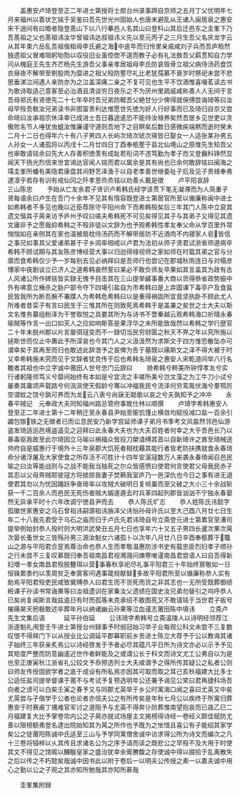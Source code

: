 <!-- { "loadSidebar": true } -->
　　盖惠安卢琦登至正二年进士第授将士郎台州录事蹄自京师之五月丁父忧明年七月来福州以善状乞铭于吴鉴曰吾先世光州固始人也唐末避乱从王诸入闽居泉之惠安宋干逍间有曰曕者隐登髙山下以八行摹邑人名其山曰登科山其后迁邑东之圭峯下乃吾髙祖之父也髙祖讳汝华曾祖讳达叔祖讳义先以至元丙子之三月生吾父名庆龙字云从其年束六岳乱吾祖偕柤母李氏避之海中逾年而归怜里亲戚咸刘子兵而吾庐栢然独遗祖父冒难阻躬劬勚以収役旧业虽倥偬不遑而教子必有礼法敖吾父羁贯知自力学问从槐庭王先生齐芒杨先生游吾父事亲孝居祖母李氏防哀毁骨立祖父病侍汤药食饮衣昼夜不解带至剔股肉为糜进之祖父殁防塟尽礼比老犹孺慕不衰岁时祭祀未尝不悲思垂涕泣间遇人亲防亦为之泣盖深痛二亲之不复可见也生平不饮酒惟喜啜茗读古书为歌诗取适己意客至必治酒且清谈穷日夜乐之不为厌州里疏戚咸称善人人无间于言吾母郑氏有贤徳先二十七年卒时吾兄弟防穉吾父絶甘分少俾得就保傅尝诲琦等曰汝母早殁吾敎汝兄弟读书非图富贵利达惟愿世先徳为好人行好事而已及琦归自京又尝命琦曰汝承祖宗休泽幸已成进士吾日暮途逺恐不能待汝禄养矣然吾居乡见世吏以贪傲败名节人唾犹虫蛆汝惟廉谨守道则吾地下之目瞑矣后数日感微疾端黙而逝时癸未二月十二日也得年六十有八子男四人长屿次琦次琥次瑛皆已娶女一人适张某孙男五人孙女一人诸孤将以丙戌十二月廿四日丁酉奉柩塟于县北仙境山之原惟先生知吾父也审敢请铭余曰先大人存善积徳羡有成趾若衔词不违笃勤为孝子而又登巍科铮然显闻天下扬光烈信来世宜谒达官闻人铭而君以属余是其有尚也已余何敢辞铭曰闽海之壖圭峯所蟠有美隐君康盘其间野艺泽渔于以自老孝善世继委祉子后及见子贵禄奉弗逮凛乎若存有训有戒仙冈之阡孝思烝烝铭以劝善乆戴是徴
　　卢平阳哀辞　　　　　　　三山陈忠
　　予始从亡友余君子贤识卢希韩氏经学该贯下笔无凝滞而为人简重子贤每语余曰卢生在吾门十余年不见其有惰容既登进士第居官所至以循廉称闽中进士如希韩者不多见也晚以近臣荐除守平阳州命下而希韩殁矣后三年其门人陈中立裒其遗文偕其子昺来访予庐州予叹曰嗟夫希韩死不可见矣得见其子与其弟子又得见其遗文庸非予之愿哉抑希韩之不殁非徒以文辞为也予观希韩性孝友奉父命从学百里外常惴惴如在亲侧其在家也温被扇枕侍汤药而不解带居防不近酒肉不内寝家人皂皆信之事兄如事其父爱诸弟甚于子乡闾率相戒以卢君为法初从师子贤君试浙省师道病卒希韩不顾试期与其友陈彦博经营大事以归迨得禄视师之家如师在时载其弟之官与分廪而食希韩仅少予一岁每别去见必纳拜曰是吾师行也尝记在郡城秋雨连日与对榻彦慱家中夜剧谈立已济人之道希韩奋然誓曰某必不敢负师友卒果如其言盖其为政有古人风诸公所作碑铭皆实録无愧予目击其在三山提举鹾事番大商以货得叅省政势振中外有咈意立棰杀之胁户部令夺下四塲引盐自为市希韩曰是上弃国课下毒亭户及食盐民皆我所为断吾腕不署牒人为希韩危希韩曰以是重得祸固所宜竟坚执卧不顾此尤人所难者昔栾子有言曰民生于三惟其所在则致死焉希韩于是盖兼之矣世之士大夫以斯文名惟务纂组粉泽为干誉取悦之具要其所为与诗书不啻秦越云观希韩海口祈晴永春喻贼等作言一出口如天人之应如响斯答是果浮华之末所能致哉然以希韩之学行歴官二十年未脱州郡以片言屡弭冦变而不一録切当民穷财匮之秋天不畀之年以究所施以拯斯世而仅止中夀此予所深哀也今其门人之义汲汲然为求斯文于四方惟恐散坠亦可谓幸矣于其再至而归也敢述此辞泄予之哀俾为告于墓既以痛斯文之泽不得大被于时又幸希韩施未究而见于文辞者犹克传于后也希韩名琦泉之惠安人宋乾道间举八行名瞻者其祖也中立字诚中莆田人世号忠门云辞曰
　　猗希韩兮粹美所钟惇孝友兮实行诸躬隆师笃义兮靡间始终有本如是兮宜流之丰嗟所美兮岂文藻之为工牛刀小试兮屡奏其庸颂声载路兮何沨沨使天假龄兮骞以冲福我民兮流泽何穷鸾鳯伏海兮羣鹗厉空谓蚊之饶兮孰可养而为龙云八表兮尚寐无聪歌以哀之兮夫孰知予之冲冲
　　永春平贼记　元奉政大夫同知福州路总管府事致仕林以顺撰
　　卢琦字希韩惠安人登至正二年进士第十二年稍迁至永春县尹始至赈饥馑止横敛均赋役减口盐一百余引蠲包银铁之无徴者已而讼息民安乃新学宫延师课子弟月书季考文风翕然邻邑仙游盗发琦适巡邑境盗遥见之迎拜曰此永春大夫也为大夫百姓者何幸之大乎吾邑长乃以暴毒驱我故至此尔琦因立马喻以祸福众皆投刀槊请缚其首以自新琦许之酋至琦械送帅府自是威惠行于境外十三年泉郡大饥死者相枕藉其能行者皆老防扶携就食永春琦命分诸浮屠及大家使食之所存活不可胜计十四年安溪冦数万人来袭永春琦闻召邑民喻之曰汝等能战则与之战不能我当独死之尔众皆感愤曰使君何言使君父母我民赤子其忍以父母畀贼耶彼冦方将掳掠我妻子焚爇我室庐乃一邑深仇也今日之事有进无退使君其勿以为忧因踊跃争奋琦率以攻贼大破明日复倾巢而至又破之大小三十余战斩获一千二百余人而邑民无死伤者贼大衂遂遁去时兵革四起列郡皆汹汹不宁独永春晏然无异承平时十六年改调宁徳县尹而去
　　恭人陈氏圹志
　　恭人姓陈氏讳懿字孤徽世家惠安之乌石曾祖讳嗣源祖讳旃泽父讳怡孙母许氏以至大己酉八月廿七日生年二十八我先君受于乌石之庙而归于卢氏先君讳琦自号立斋登元进士第累官至漕司提举例始封恭人殁时则大明洪武癸丑五月七日也享年六十又五子男四长暹次果次昺次晏长蚤世女三皆殇孙男三源汝魁女六诸孤卜以次年八月廿八日辛酉奉柩葬于鼈山之源与平阳君合窆焉尊治命也恭人生而孝敬温惠防涉书史有载忠臣烈妇孝子顺孙之行未尝不三复叹慕既归奉吾祖南昌君视滫瀡问燠寒唯谨南昌君尝语人曰自吾得新妇増一孝女南昌君殁脱簪珥以营事春秋享祀尽礼事平阳君三十年始终賔敬如一日恒铢累黍约以羡周贫乏奉賔客间遇事箴规献替多故平阳君所至以循廉称恭人实有助焉平阳君殁吏民咸致奠赙恭人曰君生而不货死而货之非其志也一无所受既葬御绩絍课子孙读书常诲果等曰汝祖遗训在家乗汝父遗绩在国史汝兄弟勿替引之呜呼恭人已矣尚复闻斯言哉兹逺日有时而孤等未克承绍不敢图死又不敢请铭于当世君子扳号摧痛昊天罔极敢述卒葬年月以纳诸幽云孙果等泣血谨志莆田陈中填讳
　　立斋卢先生文集后语　　　延平孙伯延
　　公讳琦字希韩号立斋温陵人以诗明经领荐江浙遂魁礼闱登壬午进士第授台州録事予时弱冠始习举子业每观公科文未尝不三复数叹恨不得拜门下以从授业比公调延平郡幕职前乡贡进士陈立大荐予于公以教诲其诸子始终三年获亲炙焉公以诗经啓发于予者必尽其蕴凡平日所为诗文亦必以示予予见其矩度严整而防意幽逺近世作者鲜能及之或谓公长于科文而诗文尤工公弗自以为是也至正庚寅秋江浙省礼公较文予忝预选列士大夫咸谓予之得所传其疑公之私者公则曰师友传授固欲学者之底于成设有所私焉亦因其可取而取之耳己亥秋福建大比多士公适任盐司提举督课于莆不与考试予复预选明年公还署予谒见公笑曰君再捷科场吾向者之谤可以白矣壬寅之春予又与同郡尤英举于乡公时寓海口闻之喜曰尤英又中矣尤英尝与子偕学于公者也论者亦信夫公之有所传矣是年秋七月公以疾终于所寓归葬惠安于时赛甫丁搆难官军讨之道阻予与尤英不得奔讣防葬惟南望抱哀而已歳乙巳二月福建复大比予掌卷帘内公之子昺亦就试场屋主文掲榜得诗经一卷经义颇佳赋防尤善以限榜额弗登名逮出院始知其为昺之所作也予既为之怅惜且喜公有子能绍其家学矣公之徒莆阳陈诚中氏适至三山与予学同寓僧舍诚中访求得公所为诗文而编次之凡十三卷将锓梓以乆其传且求诸名公为之序予请而读之既悲公之早殁不及大用于时使其文不得见之馆阁以黼黻皇家之盛治犹幸余膏賸馥之存使诚中得以掇拾于乱离散失之后以传之不朽懿矣哉诚中因书此以附于卷后一以明夫公传授之素一以嘉夫诚中用心之勤以公之子观之其亦知所勉哉其亦知所慕哉




　　圭峯集附録
